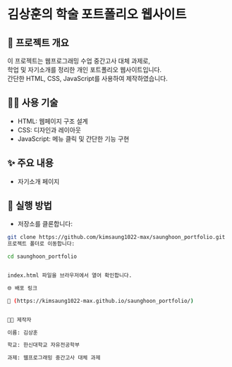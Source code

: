# 김상훈의 학술 포트폴리오 웹사이트

## 📌 프로젝트 개요
이 프로젝트는 웹프로그래밍 수업 중간고사 대체 과제로,  
학업 및 자기소개를 정리한 개인 포트폴리오 웹사이트입니다.  
간단한 HTML, CSS, JavaScript를 사용하여 제작하였습니다.

## 🧑‍💻 사용 기술
- HTML: 웹페이지 구조 설계
- CSS: 디자인과 레이아웃
- JavaScript: 메뉴 클릭 및 간단한 기능 구현

## ✨ 주요 내용
- 자기소개 페이지

## 🚀 실행 방법
- 저장소를 클론합니다:
```bash
git clone https://github.com/kimsaung1022-max/saunghoon_portfolio.git
프로젝트 폴더로 이동합니다:

cd saunghoon_portfolio


index.html 파일을 브라우저에서 열어 확인합니다.

🌐 배포 링크

🔗 (https://kimsaung1022-max.github.io/saunghoon_portfolio/)


👩‍🎓 제작자

이름: 김상훈

학교: 한신대학교 자유전공학부

과제: 웹프로그래밍 중간고사 대체 과제

